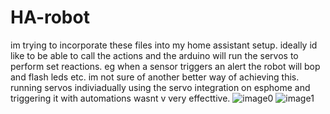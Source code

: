 # HA-robot

im trying to incorporate these files into my home assistant setup. ideally id like to be able to call the actions and the arduino will run the servos to perform 
set reactions. eg when a sensor triggers an alert the robot will bop and flash leds etc. 
im not sure of another better way of achieving this. running servos indiviadually using the servo integration on esphome and triggering it with automations wasnt v
very effecttive. 
![image0](https://user-images.githubusercontent.com/37106420/148337975-1d883e40-8382-40c4-af08-1ae5ab0b1a9d.jpg)
![image1](https://user-images.githubusercontent.com/37106420/148337983-a11dd244-c709-430e-bb05-a21837935aae.jpg)
